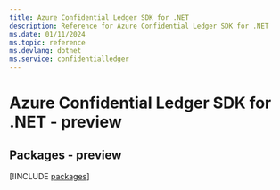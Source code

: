 ```yaml
---
title: Azure Confidential Ledger SDK for .NET
description: Reference for Azure Confidential Ledger SDK for .NET
ms.date: 01/11/2024
ms.topic: reference
ms.devlang: dotnet
ms.service: confidentialledger
---
```

# Azure Confidential Ledger SDK for .NET - preview
## Packages - preview
[!INCLUDE [packages](confidential-ledger-index.md)]
